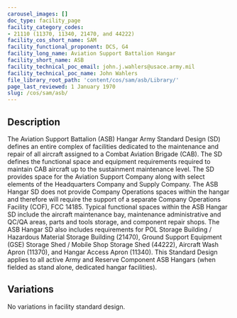 ```yaml
---
carousel_images: []
doc_type: facility_page
facility_category_codes:
- 21110 (11370, 11340, 21470, and 44222)
facility_cos_short_name: SAM
facility_functional_proponent: DCS, G4
facility_long_name: Aviation Support Battalion Hangar
facility_short_name: ASB
facility_technical_poc_email: john.j.wahlers@usace.army.mil
facility_technical_poc_name: John Wahlers
file_library_root_path: 'content/cos/sam/asb/Library/'
page_last_reviewed: 1 January 1970
slug: /cos/sam/asb/
---
```




## Description

The Aviation Support Battalion (ASB) Hangar Army Standard Design (SD) defines an entire complex of facilities dedicated to the maintenance and repair of all aircraft assigned to a Combat Aviation Brigade (CAB). The SD defines the functional space and equipment requirements required to maintain CAB aircraft up to the sustainment maintenance level. The SD provides space for the Aviation Support Company along with select elements of the Headquarters Company and Supply Company. The ASB Hangar SD does not provide Company Operations spaces within the hangar and therefore will require the support of a separate Company Operations Facility (COF), FCC 14185. Typical functional spaces within the ASB Hangar SD include the aircraft maintenance bay, maintenance administrative and QC/QA areas, parts and tools storage, and component repair shops. The ASB Hangar SD also includes requirements for POL Storage Building / Hazardous Material Storage Building (21470), Ground Support Equipment (GSE) Storage Shed / Mobile Shop Storage Shed (44222), Aircraft Wash Apron (11370), and Hangar Access Apron (11340). This Standard Design applies to all active Army and Reserve Component ASB Hangars (when fielded as stand alone, dedicated hangar facilities).

## Variations

No variations in facility standard design.